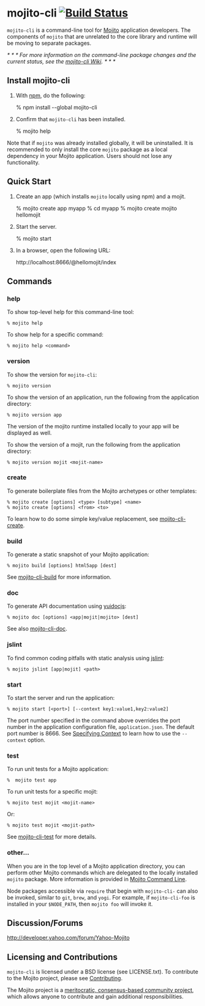 mojito-cli [![Build Status](https://travis-ci.org/yahoo/mojito-cli.png)](https://travis-ci.org/yahoo/mojito-cli)
==========

`mojito-cli` is a command-line tool for [Mojito](https://github.com/yahoo/mojito) application developers. 
The components of `mojito` that are unrelated to the core library and runtime will be moving to separate packages.

_* * * For more information on the command-line package changes and the 
current status, see the [mojito-cli Wiki](https://github.com/yahoo/mojito-cli/wiki). * * *_

Install mojito-cli
------------------

1. With [npm](http://npmjs.org/), do the following:

    % npm install --global mojito-cli

1. Confirm that `mojito-cli` has been installed.

    % mojito help

Note that if `mojito` was already installed globally, it will be uninstalled. It is recommended to only 
install the core `mojito` package as a local dependency in your Mojito application. Users should not 
lose any functionality.

Quick Start
-----------

1. Create an app (which installs `mojito` locally using npm) and a mojit.

    % mojito create app myapp
    % cd myapp
    % mojito create mojito hellomojit

1. Start the server.

    % mojito start

1. In a browser, open the following URL:

    http://localhost:8666/@hellomojit/index

Commands
--------

### help

To show top-level help for this command-line tool:

    % mojito help

To show help for a specific command:

    % mojito help <command>

### version

To show the version for `mojito-cli`:

    % mojito version

To show the version of an application, run the following from the application directory:

    % mojito version app

The version of the mojito runtime installed locally to your app will be displayed as well.

To show the version of a mojit, run the following from the application directory:

    % mojito version mojit <mojit-name>

### create

To generate boilerplate files from the Mojito archetypes or other templates:

    % mojito create [options] <type> [subtype] <name>
    % mojito create [options] <from> <to>

To learn how to do some simple key/value replacement, see 
[mojito-cli-create](http://github.com/yahoo/mojito-cli-create).

### build

To generate a static snapshot of your Mojito application:

    % mojito build [options] html5app [dest]

See [mojito-cli-build](http://github.com/yahoo/mojito-cli-build) for more information.

### doc

To generate API documentation using [yuidocjs](https://github.com/yui/yuidoc):

    % mojito doc [options] <app|mojit|mojito> [dest]

See also [mojito-cli-doc](http://github.com/yahoo/mojito-cli-doc).

### jslint

To find common coding pitfalls with static analysis using [jslint](https://github.com/reid/node-jslint):

    % mojito jslint [app|mojit] <path>

<!-- See [mojito-cli-jslint](http://github.com/yahoo/mojito-cli-jslint). -->

### start

To start the server and run the application:

    % mojito start [<port>] [--context key1:value1,key2:value2]

The port number specified in the command above overrides the port number in the application 
configuration file, `application.json`. The default port number is 8666. 
See [Specifying Context](http://developer.yahoo.com/cocktails/mojito/docs/reference/mojito_cmdline.html#mj-cmdline-context) 
to learn how to use the `--context` option.

<!-- See [mojito-cli-start](http://github.com/yahoo/mojito-cli-start) -->

### test

To run unit tests for a Mojito application:

    %  mojito test app

To run unit tests for a specific mojit:

    % mojito test mojit <mojit-name>

Or:

    % mojito test mojit <mojit-path>

See [mojito-cli-test](http://github.com/yahoo/mojito-cli-test) for more details.

### other...

When you are in the top level of a Mojito application directory, you can perform other Mojito 
commands which are delegated to the locally installed `mojito` package. More information is provided 
in [Mojito Command Line](http://developer.yahoo.com/cocktails/mojito/docs/reference/mojito_cmdline.html).

Node packages accessible via `require` that begin with `mojito-cli-` can also be invoked, 
similar to `git`, `brew`, and `yogi`. For example, if `mojito-cli-foo` is installed in your `$NODE_PATH`, 
then `mojito foo` will invoke it.


Discussion/Forums
-----------------

http://developer.yahoo.com/forum/Yahoo-Mojito

Licensing and Contributions
---------------------------

`mojito-cli` is licensed under a BSD license (see LICENSE.txt). To contribute to the Mojito project, 
please see [Contributing](https://github.com/yahoo/mojito/wiki/Contributing-Code-to-Mojito).

The Mojito project is a [meritocratic, consensus-based community project](https://github.com/yahoo/mojito/wiki/Governance-Model), 
which allows anyone to contribute and gain additional responsibilities.
